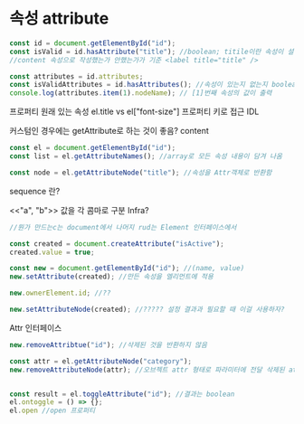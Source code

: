 # 속성 attribute

```javascript
const id = document.getElementById("id");
const isValid = id.hasAttribute("title"); //boolean; titile이란 속성이 설정되어 있는가?
//content 속성으로 작성했는가 안했는가가 기준 <label title="title" />

const attributes = id.attributes;
const isValidAttributes = id.hasAttributes(); //속성이 있는지 없는지 boolean
console.log(attributes.item(1).nodeName); // [1]번째 속성의 값이 출력
```

프로퍼티 원래 있는 속성 el.title vs el\["font-size"] 프로퍼티 키로 접근 IDL

커스텀인 경우에는 getAttribute로 하는 것이 좋음? content



```javascript
const el = document.getElementById("id");
const list = el.getAttributeNames(); //array로 모든 속성 내용이 담겨 나옴

const node = el.getAttributeNode("title"); //속성을 Attr객체로 반환함
```

sequence 란?

<<"a", "b">> 값을 각 콤마로 구분 Infra?

```javascript
//뭔가 만드는c는 document에서 나머지 rud는 Element 인터페이스에서

const created = document.createAttribute("isActive");
created.value = true;

const new = document.getElementById("id"); //(name, value)
new.setAttribute(created); //만든 속성을 엘리먼트에 적용 

new.ownerElement.id; //??

new.setAttributeNode(created); //????? 설정 결과과 필요할 때 이걸 사용하자?

```



Attr 인터페이스

```javascript
new.removeAttribtue("id"); //삭제된 것을 반환하지 않음

const attr = el.getAttributeNode("category");
new.removeAttributeNode(attr); //오브젝트 attr 형태로 파라미터에 전달 삭제된 attr 객체로 반환


const result = el.toggleAttribute("id"); //결과는 boolean
el.ontoggle = () => {};
el.open //open 프로퍼티
```
